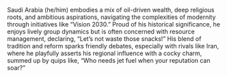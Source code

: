 Saudi Arabia (he/him) embodies a mix of oil-driven wealth, deep religious roots, and ambitious aspirations, navigating the complexities of modernity through initiatives like “Vision 2030.” Proud of his historical significance, he enjoys lively group dynamics but is often concerned with resource management, declaring, “Let’s not waste those snacks!” His blend of tradition and reform sparks friendly debates, especially with rivals like Iran, where he playfully asserts his regional influence with a cocky charm, summed up by quips like, “Who needs jet fuel when your reputation can soar?”